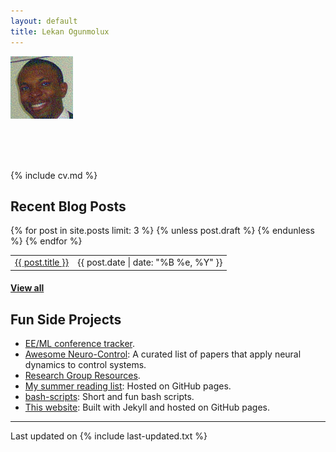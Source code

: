 ```yaml
---
layout: default
title: Lekan Ogunmolux
---
```


<div class="col-md-2 vcenter idxHdr">
  <!-- <a href="/downloads/me-style.jpg"> -->
    <!-- <img src="/downloads/me-style.jpg" align="right"
         style="border-radius: 20px; margin: 10px; max-width: none;
         alt="Me."/>
  <!-- </a> -->
  <img src="/downloads/Pat.jpg" alt="Me" align="middle" style="width:100px;height:100px;">
</div>

<br></br>
<br>
<br>
{% include cv.md %}

## <i class="fa fa-chevron-right"></i> Recent Blog Posts

<table class="table table-hover">
  {% for post in site.posts limit: 3 %}
    {% unless post.draft %}
    <tr>
      <td><a href="{{ post.url }}">{{ post.title }}</a></td>
      <td class="col-md-3" style="text-align: right;">{{ post.date | date: "%B %e, %Y" }}</td>
    </tr>
    {% endunless %}
  {% endfor %}
</table>
<h4><a href="/blog">View all</a></h4>

## <i class="fa fa-chevron-right"></i> Fun Side Projects
+ [EE/ML conference tracker](https://github.com/lakehanne/conference-tracker).
+ [Awesome Neuro-Control](https://github.com/lakehanne/awesome-neurocontrol):
  A curated list of papers that apply neural dynamics to control systems.
+ [Research Group Resources](https://github.com/lakehanne/research-group-resources).
+ [My summer reading list](/readlist-summer17/):
  Hosted on GitHub pages.
+ [bash-scripts](https://github.com/lakehanne/bash):
  Short and fun bash scripts.
+ [This website](https://github.com/lakehanne/lakehanne.github.io):
  Built with Jekyll and hosted on GitHub pages.

---

Last updated on {% include last-updated.txt %}
